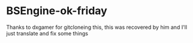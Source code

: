 # BSEngine-ok-friday
Thanks to dxgamer for gitcloneing this, 
this was recovered by him and I'll just translate 
and fix some things
